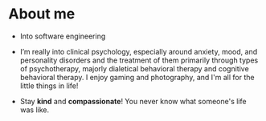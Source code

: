 # About me

- Into software engineering
- I’m really into clinical psychology, especially around anxiety, mood, and personality disorders and the treatment of them primarily through types of psychotherapy, majorly dialetical behavioral therapy and cognitive behavioral therapy. I enjoy gaming and photography, and I'm all for the little things in life!

- Stay **kind** and **compassionate**! You never know what someone's life was like.

<!---
Refrizor/Refrizor is a ✨ special ✨ repository because its `README.md` (this file) appears on your GitHub profile.
You can click the Preview link to take a look at your changes.
--->

